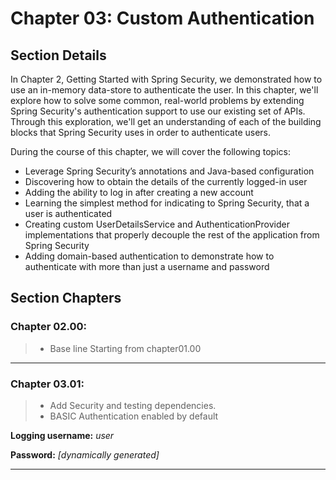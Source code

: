 # Chapter 03: Custom Authentication


## Section Details

In Chapter 2, Getting Started with Spring Security, we demonstrated how to use an in-memory data-store to authenticate the user. In this chapter, we'll explore how to solve some
common, real-world problems by extending Spring Security's authentication support to use our existing set of APIs. Through this exploration, we'll get an understanding of each of the
building blocks that Spring Security uses in order to authenticate users.

During the course of this chapter, we will cover the following topics:

* Leverage Spring Security’s annotations and Java-based configuration
* Discovering how to obtain the details of the currently logged-in user
* Adding the ability to log in after creating a new account
* Learning the simplest method for indicating to Spring Security, that a user is authenticated
* Creating custom UserDetailsService and AuthenticationProvider implementations that properly decouple the rest of the application from Spring Security
* Adding domain-based authentication to demonstrate how to authenticate with more than just a username and password

## Section Chapters

### Chapter 02.00:
> * Base line Starting from chapter01.00

---

### Chapter 03.01:
> * Add Security and testing dependencies.
> * BASIC Authentication enabled by default

  **Logging username:** *user*
  
  **Password:** *\[dynamically generated\]*

---

